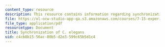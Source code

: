 ```yaml
---
content_type: resource
description: This resource contains information regarding synchronization of C. elegans.
file: https://ol-ocw-studio-app-qa.s3.amazonaws.com/courses/7-15-experimental-molecular-genetics-spring-2015/c4cb8b1556ac80b5d2e3599c65b5d1c4_MIT7_15S15_Synchronization.pdf
file_type: application/pdf
resourcetype: Document
title: Synchronization of C. elegans
uid: c4cb8b15-56ac-80b5-d2e3-599c65b5d1c4
---
```

